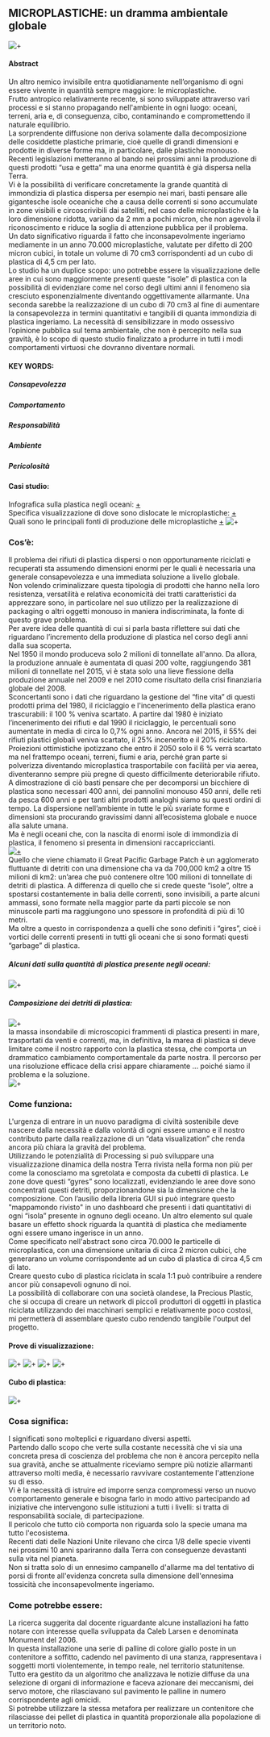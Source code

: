 ## MICROPLASTICHE: un dramma ambientale globale 
![+](https://i.imgur.com/XB7bnIj.jpg)  
#### Abstract  
Un altro nemico invisibile entra quotidianamente nell’organismo di ogni essere vivente in quantità sempre maggiore: le microplastiche.  
Frutto antropico relativamente recente, si sono sviluppate attraverso vari processi e si stanno propagando nell'ambiente in ogni luogo: oceani, terreni, aria e, di conseguenza, cibo, contaminando e compromettendo il naturale equilibrio.  
La sorprendente diffusione non deriva solamente dalla decomposizione delle cosiddette plastiche primarie, cioè quelle di grandi dimensioni e prodotte in diverse forme ma, in particolare, dalle plastiche monouso. Recenti legislazioni metteranno al bando nei prossimi anni la produzione di questi prodotti “usa e getta” ma una enorme quantità è già dispersa nella Terra.  
Vi è la possibilità di verificare concretamente la grande quantità di immondizia di plastica dispersa per esempio nei mari, basti pensare alle gigantesche isole oceaniche che a causa delle correnti si sono accumulate in zone visibili e circoscrivibili dai satelliti, nel caso delle microplastiche è la loro dimensione ridotta, variano da 2 mm a pochi micron, che non agevola il riconoscimento e riduce la soglia di attenzione pubblica per il problema.  
Un dato significativo riguarda il fatto che inconsapevolmente ingeriamo mediamente in un anno 70.000 microplastiche, valutate per difetto di 200 micron cubici, in totale un volume di 70 cm3 corrispondenti ad un cubo di plastica di 4,5 cm per lato.  
Lo studio ha un duplice scopo: uno potrebbe essere la visualizzazione delle aree in cui sono maggiormente presenti queste “isole” di plastica con la possibilità di evidenziare come nel corso degli ultimi anni il fenomeno sia cresciuto esponenzialmente diventando oggettivamente allarmante.  Una seconda sarebbe la realizzazione di un cubo di 70 cm3 al fine di aumentare la consapevolezza in termini quantitativi e tangibili di quanta immondizia di plastica ingeriamo.
La necessità di sensibilizzare in modo ossessivo l’opinione pubblica sul tema ambientale, che non è percepito nella sua gravità, è lo scopo di questo studio finalizzato a produrre in tutti i modi comportamenti virtuosi che dovranno diventare normali.  
#### KEY WORDS:  
##### Consapevolezza  
##### Comportamento  
##### Responsabilità  
##### Ambiente  
##### Pericolosità  

#### Casi studio:
Infografica sulla plastica negli oceani: [+](http://dumpark.com/seas-of-plastic-infographic/)  
Specifica visualizzazione di dove sono dislocate le microplastiche: [+](https://www.nature.com/news/bottles-bags-ropes-and-toothbrushes-the-struggle-to-track-ocean-plastics-1.20432)  
Quali sono le principali fonti di produzione delle microplastiche [+](https://www.leisurepro.com/blog/ocean-news/great-plastic-era-change-want-see-world/)
![+](https://i.imgur.com/ZTqsyAc.jpg)  
### Cos’è:
Il problema dei rifiuti di plastica dispersi o non opportunamente riciclati e recuperati sta assumendo dimensioni enormi per le quali è necessaria una generale consapevolezza e una immediata soluzione a livello globale.   
Non volendo criminalizzare questa tipologia di prodotti che hanno nella loro resistenza, versatilità e relativa economicità dei tratti caratteristici da apprezzare sono, in particolare nel suo utilizzo per la realizzazione di packaging o altri oggetti monouso in maniera indiscriminata, la fonte di questo grave problema.    
Per avere idea delle quantità di cui si parla basta riflettere sui dati che riguardano l’incremento della produzione di plastica nel corso degli anni dalla sua scoperta.  
Nel 1950 il mondo produceva solo 2 milioni di tonnellate all'anno. Da allora, la produzione annuale è aumentata di quasi 200 volte, raggiungendo 381 milioni di tonnellate nel 2015, vi è stata solo una lieve flessione della produzione annuale nel 2009 e nel 2010 come risultato della crisi finanziaria globale del 2008.    
Sconcertanti sono i dati che riguardano la gestione del “fine vita” di questi prodotti prima del 1980, il riciclaggio e l'incenerimento della plastica erano trascurabili: il 100 % veniva scartato. A partire dal 1980 è iniziato l’incenerimento dei rifiuti e dal 1990 il riciclaggio, le percentuali sono aumentate in media di circa lo 0,7% ogni anno. Ancora nel 2015, il 55% dei rifiuti plastici globali veniva scartato, il 25% incenerito e il 20% riciclato.  
Proiezioni ottimistiche ipotizzano che entro il 2050 solo il 6 % verrà scartato ma nel frattempo oceani, terreni, fiumi e aria, perché gran parte si polverizza diventando microplastica trasportabile con facilità per via aerea, diventeranno sempre più pregne di questo difficilmente deteriorabile rifiuto.  
A dimostrazione di ciò basti pensare che per decomporsi un bicchiere di plastica sono necessari 400 anni, dei pannolini monouso 450 anni, delle reti da pesca 600 anni e per tanti altri prodotti analoghi siamo su questi ordini di tempo.
La dispersione nell’ambiente in tutte le più svariate forme e dimensioni sta procurando gravissimi danni all’ecosistema globale e nuoce alla salute umana.  
Ma è negli oceani che, con la nascita di enormi isole di immondizia di plastica, il fenomeno si presenta in dimensioni raccapriccianti.  
[![+](https://i.imgur.com/8LzfR20.jpg)](https://www.youtube.com/watch?time_continue=43&v=Sp572udnPVg)  
Quello che viene chiamato il Great Pacific Garbage Patch è un agglomerato fluttuante di detriti con una dimensione cha va da 700,000 km2 a oltre 15 milioni di km2: un’area che può contenere oltre 100 milioni di tonnellate di detriti di plastica.
A differenza di quello che si crede queste “isole”, oltre a spostarsi costantemente in balia delle correnti, sono invisibili, a parte alcuni ammassi, sono formate nella maggior parte da parti piccole se non minuscole parti ma raggiungono uno spessore in profondità di più di 10 metri.  
Ma oltre a questo in corrispondenza a quelli che sono definiti i “gires”, cioè i vortici delle correnti presenti in tutti gli oceani che si sono formati questi “garbage” di plastica.  
##### Alcuni dati sulla quantità di plastica presente negli oceani:  
![+](https://i.imgur.com/qz9sO24.jpg)  
##### Composizione dei detriti di plastica:  
![+](https://i.imgur.com/7OBPbRn.jpg)  
la massa insondabile di microscopici frammenti di plastica presenti in mare, trasportati da venti e correnti, ma, in definitiva, la marea di plastica si deve limitare come il nostro rapporto con la plastica stessa, che comporta un drammatico cambiamento comportamentale da parte nostra. Il percorso per una risoluzione efficace della crisi appare chiaramente ... poiché siamo il problema e la soluzione.  
![+](https://i.imgur.com/gPGST1P.jpg)  
### Come funziona:  
L'urgenza di entrare in un nuovo paradigma di civiltà sostenibile deve nascere dalla necessità e dalla volontà di ogni essere umano e il nostro contributo parte dalla realizzazione di un “data visualization” che renda ancora più chiara la gravità del problema.  
Utilizzando le potenzialità di Processing si può sviluppare una visualizzazione dinamica della nostra Terra rivista nella forma  non più per come la conosciamo ma sgretolata e composta da cubetti di plastica.
Le zone dove questi “gyres” sono localizzati, evidenziando le aree dove sono concentrati questi detriti, proporzionandone sia la dimensione che la composizione.
Con l’ausilio della libreria GUI si può integrare questo "mappamondo rivisto" in uno dashboard che presenti i dati quantitativi di ogni “isola” presente in ognuno degli oceano.
Un altro elemento sul quale basare un effetto shock riguarda la quantità di plastica che mediamente ogni essere umano ingerisce in un anno.  
Come specificato nell'abstract sono circa 70.000 le particelle di microplastica, con una dimensione unitaria di circa 2 micron cubici, che generarano un volume corrispondente ad un cubo di plastica di circa 4,5 cm di lato.  
Creare questo cubo di plastica riciclata in scala 1:1 può contribuire a rendere ancor più consapevoli ognuno di noi.  
La possibilità di collaborare con una società olandese, la Precious Plastic, che si occupa di creare un network di piccoli produttori di oggetti in plastica riciclata utilizzando dei macchinari semplici e relativamente poco costosi, mi permetterà di assemblare questo cubo rendendo tangibile l'output del progetto.  
#### Prove di visualizzazione:  
![+](https://i.imgur.com/nLpvDqv.jpg) ![+](https://i.imgur.com/I37f2Rv.jpg) ![+](https://i.imgur.com/yx4y85O.jpg) ![+](https://i.imgur.com/u6J7L2Z.jpg)  
#### Cubo di plastica:  
![+](https://i.imgur.com/Cwp0Y1P.jpg)  
### Cosa significa:  
I significati sono molteplici e riguardano diversi aspetti.  
Partendo dallo scopo che verte sulla costante necessità che vi sia una concreta presa di coscienza del problema che non è ancora percepito nella sua gravità, anche se attualmente riceviamo sempre più notizie allarmanti attraverso molti media, è necessario ravvivare costantemente l'attenzione su di esso.  
Vi è la necessità di istruire ed imporre senza compromessi verso un nuovo comportamento generale e bisogna farlo in modo attivo partecipando ad iniziative che intervengono sulle istituzioni a tutti i livelli: si tratta di responsabilità sociale, di partecipazione.  
Il pericolo che tutto ciò comporta non riguarda solo la specie umana ma tutto l'ecosistema.  
Recenti dati delle Nazioni Unite rilevano che circa 1/8 delle specie viventi nei prossimi 10 anni spariranno dalla Terra con conseguenze devastanti sulla vita nel pianeta.  
Non si tratta solo di un ennesimo campanello d'allarme ma del tentativo di porsi di fronte all'evidenza concreta sulla dimensione dell'ennesima tossicità che inconsapevolmente ingeriamo.
### Come potrebbe essere:  
La ricerca suggerita dal docente riguardante alcune installazioni ha fatto notare con interesse quella sviluppata da Caleb Larsen e denominata Monument del 2006.  
In questa installazione una serie di palline di colore giallo poste in un contenitore a soffitto, cadendo nel pavimento di una stanza, rappresentava i soggetti morti violentemente, in tempo reale, nel territorio statunitense. Tutto era gestito da un algoritmo che analizzava le notizie diffuse da una selezione di organi di informazione e faceva azionare dei meccanismi, dei servo motore, che rilasciavano sul pavimento le palline in numero corrispondente agli omicidi.  
Si potrebbe utilizzare la stessa metafora per realizzare  un contenitore che rilasciasse dei pellet di plastica in quantità proporzionale alla popolazione di un territorio noto.









